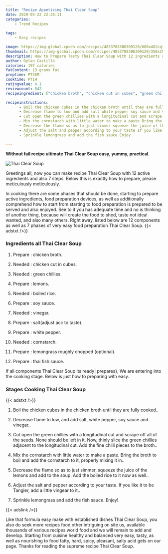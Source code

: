 ```yaml
---
title: "Recipe Appetizing Thai Clear Soup"
date: 2020-04-22 22:36:11
categories:
    - Trend Recipes
    
tags:
    - Easy recipes

image: https://img-global.cpcdn.com/recipes/4853788306309120/680x482cq70/thai-clear-soup-recipe-main-photo.jpg
thumbnail: https://img-global.cpcdn.com/recipes/4853788306309120/350x250cq70/thai-clear-soup-recipe-main-photo.jpg
description: How to Prepare Tasty Thai Clear Soup with 12 ingredients and 7 stages of easy cooking.
author: Dylan Castillo
calories: 197 calories
fatContent: 13 grams fat
preptime: PT38M
cooktime: PT1H
ratingvalue: 4.1
reviewcount: 842
recipeingredient: ["chicken broth", "chicken cut in cubes", "green chillies", "lemons", "boiled rice", "soy sauce", "vinegar", "saltadjust acc to taste", "white pepper", "cornstarch", "lemongrass roughly chopped optional", "thai fish sauce"]

recipeinstructions: 
      - Boil the chicken cubes in the chicken broth until they are fully cooked 
      - Decrease flame to low and add salt white pepper soy sauce and vinegar 
      - Cut open the green chillies with a longitudinal cut and scrape off all of the seeds None should be left in it Now thinly slice the green chillies adjacent to the longitudinal cut Add the fine chilli pieces to the broth 
      - Mix the cornstarch with little water to make a paste Bring the broth to boil and add the cornstarch to it properly mixing it in 
      - Decrease the flame so as to just simmer squeeze the juice of the lemons and add to the soup Add the boiled rice to it now as well 
      - Adjust the salt and pepper according to your taste If you like it to be Tangier add a little vingear to it 
      - Sprinkle lemongrass and add the fish sauce Enjoy

---
```




**Without fail recipe ultimate Thai Clear Soup easy, yummy, practical**. 


![Thai Clear Soup](https://img-global.cpcdn.com/recipes/4853788306309120/680x482cq70/thai-clear-soup-recipe-main-photo.jpg "Thai Clear Soup")




Greetings all, now you can make recipe Thai Clear Soup with 12 active ingredients and also 7 steps. Below this is exactly how to prepare, please meticulously meticulously.

In cooking there are some phases that should be done, starting to prepare active ingredients, food preparation devices, as well as additionally comprehend how to start from starting to food preparation is prepared to be served and also enjoyed. See to it you has adequate time and no is thinking of another thing, because will create the food to shed, taste not ideal wanted, and also many others. Right away, listed below are 12 components as well as 7 phases of very easy food preparation Thai Clear Soup.
{{< adstxt />}}

### Ingredients all Thai Clear Soup


1. Prepare  : chicken broth.

1. Needed  : chicken cut in cubes.

1. Needed  : green chillies.

1. Prepare  : lemons.

1. Needed  : boiled rice.

1. Prepare  : soy sauce.

1. Needed  : vinegar.

1. Prepare  : salt(adjust acc to taste).

1. Prepare  : white pepper.

1. Needed  : cornstarch.

1. Prepare  : lemongrass roughly chopped (optional).

1. Prepare  : thai fish sauce.



If all components Thai Clear Soup its ready| prepares}, We are entering into the cooking stage. Below is just how to preparing with easy.

### Stages Cooking Thai Clear Soup

{{< adstxt />}}


1. Boil the chicken cubes in the chicken broth until they are fully cooked..



1. Decrease flame to low, and add salt, white pepper, soy sauce and vinegar..



1. Cut open the green chillies with a longitudinal cut and scrape off all of the seeds. None should be left in it. Now, thinly slice the green chillies adjacent to the longitudinal cut. Add the fine chilli pieces to the broth..



1. Mix the cornstarch with little water to make a paste. Bring the broth to boil and add the cornstarch to it, properly mixing it in..



1. Decrease the flame so as to just simmer, squeeze the juice of the lemons and add to the soup. Add the boiled rice to it now as well..



1. Adjust the salt and pepper according to your taste. If you like it to be Tangier, add a little vingear to it..



1. Sprinkle lemongrass and add the fish sauce. Enjoy!.





{{< adslink />}}

Like that formula easy make with established dishes Thai Clear Soup, you also do seek more recipes food other intriguing on site us, available thousands of various recipes world food and we will remain to add and develop. Starting from cuisine healthy and balanced very easy, tasty, as well as nourishing to food fatty, hard, spicy, pleasant, salty acid gets on our page. Thanks for reading the supreme recipe Thai Clear Soup.

